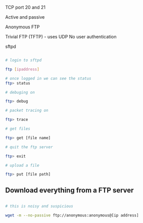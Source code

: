 TCP port 20 and 21

Active and passive

Anonymous FTP

Trivial FTP (TFTP) - uses UDP
No user authentication

sftpd
~~~ bash

# login to sftpd

ftp [ipaddress]

# once logged in we can see the status
ftp> status

# debuging on

ftp> debug

# packet tracing on

ftp> trace

# get files

ftp> get [file name]

# quit the ftp server

ftp> exit

# upload a file

ftp> put [file path]

~~~

## Download everything from a FTP server
~~~ bash

# this is noisy and suspicious

wget -m --no-passive ftp://anonymous:anonymous@[ip address]

~~~
